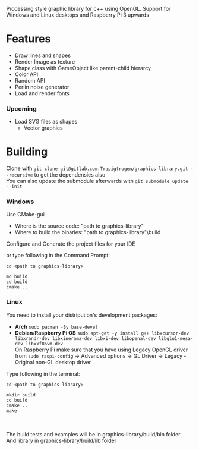 Processing style graphic library for c++ using OpenGL. Support for Windows and Linux desktops and Raspberry Pi 3 upwards

# Features
* Draw lines and shapes
* Render Image as texture
* Shape class with GameObject like parent-child hierarcy
* Color API
* Random API
* Perlin noise generator
* Load and render fonts

### Upcoming
* Load SVG files as shapes
  * Vector graphics

# Building
Clone with `git clone git@gitlab.com:Trapigtrogen/graphics-library.git --recursive` to get the dependensies also\
You can also update the submodule afterwards with `git submodule update --init`

### Windows
Use CMake-gui 

  * Where is the source code: "path to graphics-library"
  * Where to build the binaries: "path to graphics-library"\build

Configure and Generate the project files for your IDE

or type following in the Command Prompt:
```
cd <path to graphics-library>

md build
cd build
cmake ..
```

### Linux
You need to install your distripution's development packages:
* __Arch__ `sudo pacman -Sy base-devel`
* __Debian__/__Raspberry Pi OS__  `sudo apt-get -y install g++ libxcursor-dev libxrandr-dev libxinerama-dev libxi-dev libopenal-dev libglu1-mesa-dev libxxf86vm-dev`\
On Raspberry Pi make sure that you have using Legacy OpenGL driver from `sudo raspi-config` -> Advanced options -> GL Driver -> Legacy - Original non-GL desktop driver

Type following in the terminal:
```
cd <path to graphics-library>

mkdir build
cd build
cmake ..
make
```
\
\
The build tests and examples will be in graphics-library/build/bin folder\
And library in graphics-library/build/lib folder
